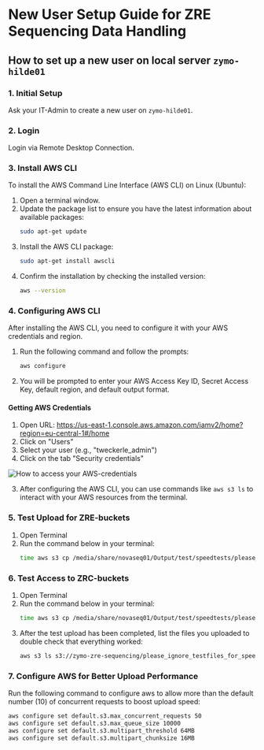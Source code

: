 # New User Setup Guide for ZRE Sequencing Data Handling

## How to set up a new user on local server `zymo-hilde01`

### 1. Initial Setup
Ask your IT-Admin to create a new user on `zymo-hilde01`.

### 2. Login
Login via Remote Desktop Connection.

### 3. Install AWS CLI

To install the AWS Command Line Interface (AWS CLI) on Linux (Ubuntu):

1. Open a terminal window.
2. Update the package list to ensure you have the latest information about available packages:
   ```bash
   sudo apt-get update
   ```
3. Install the AWS CLI package:
   ```bash
   sudo apt-get install awscli
   ```
4. Confirm the installation by checking the installed version:
   ```bash
   aws --version
   ```

### 4. Configuring AWS CLI

After installing the AWS CLI, you need to configure it with your AWS credentials and region.

1. Run the following command and follow the prompts:
   ```bash
   aws configure
   ```
2. You will be prompted to enter your AWS Access Key ID, Secret Access Key, default region, and default output format.

#### Getting AWS Credentials

1. Open URL: https://us-east-1.console.aws.amazon.com/iamv2/home?region=eu-central-1#/home
2. Click on "Users"
3. Select your user (e.g., "tweckerle_admin")
4. Click on the tab "Security credentials"

![How to access your AWS-credentials](https://placeholder-for-figure-2.png)

3. After configuring the AWS CLI, you can use commands like `aws s3 ls` to interact with your AWS resources from the terminal.

### 5. Test Upload for ZRE-buckets

1. Open Terminal
2. Run the command below in your terminal:
   ```bash
   time aws s3 cp /media/share/novaseq01/Output/test/speedtests/please_ignore_testfiles_for_speedtest2GB/ s3://testbucket-please-ignore-in-europa/please_ignore_testfiles_for_speedtest --recursive
   ```

### 6. Test Access to ZRC-buckets

1. Open Terminal
2. Run the command below in your terminal:
   ```bash
   time aws s3 cp /media/share/novaseq01/Output/test/speedtests/please_ignore_testfiles_for_speedtest2GB/ s3://zymo-zre-sequencing/please_ignore_testfiles_for_speedtest --recursive
   ```
3. After the test upload has been completed, list the files you uploaded to double check that everything worked:
   ```bash
   aws s3 ls s3://zymo-zre-sequencing/please_ignore_testfiles_for_speedtest --recursive
   ```

### 7. Configure AWS for Better Upload Performance

Run the following command to configure aws to allow more than the default number (10) of concurrent requests to boost upload speed:
```bash
aws configure set default.s3.max_concurrent_requests 50
aws configure set default.s3.max_queue_size 10000
aws configure set default.s3.multipart_threshold 64MB
aws configure set default.s3.multipart_chunksize 16MB
```
